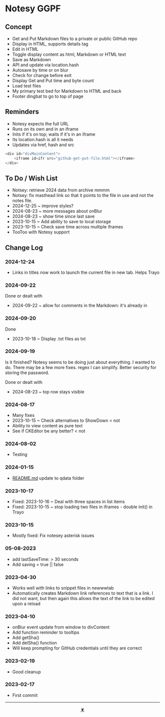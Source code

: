 # Notesy GGPF

## Concept

* Get and Put Markdown files to a private or public GitHub repo
* Display in HTML, supports details tag
* Edit in HTML
* Toggle display content as html, Markdown or HTML text
* Save as Markdown
* API and update via location.hash
* Autosave by time or on blur
* Check for change before exit
* Display Get and Put time and byte count
* Load test files
* My primary test bed for Markdown to HTML and back
* Footer dingbat to go to top of page

## Reminders

* Notesy expects the full URL
* Runs on its own and in an iframe
* Inits if it's on top; waits if it's in an iframe
* Its location.hash is all it needs
* Updates via href, hash and src

``` JavaScript
<div id="divMainContent">
    <iframe id=ifr src="github-get-put-file.html"></iframe>
</div>
```

## To Do / Wish List

* Notsey: retrieve 2024 data from archive mmmm
* Notsey: fix masthead link so that it points to the file in use and not the notes file.
* 2024-12-25 ~ improve styles?
* 2024-08-23 ~ more messages about onBlur
* 2024-08-23 ~ show time since last save
* 2023-10-15 ~ Add ability to save to local storage
* 2023-10-15 ~ Check save time across multiple iframes
* TooToo with Notesy support

## Change Log

### 2024-12-24

* Links in titles now work to launch the current file in new tab. Helps Trayo

### 2024-09-22

Done or dealt with

* 2024-09-22 ~  allow for comments in the Markdown: it's already in

### 2024-09-20

Done

* 2023-10-18 ~ Display .txt files as txt


### 2024-09-19

Is it finished? Notesy seems to be doing just about everything. I wanted to do. There may be a few more fixes. regex I can simplify. Better security for storing the password.

Done or dealt with

* 2024-08-23 ~ top row stays visible

### 2024-08-17

* Many fixes
* 2023-10-15 ~ Check alternatives to ShowDown &lt; not
* Ability to view content as pure text
* See if CKEditor be any better? &lt; not

### 2024-08-02

* Testing

### 2024-01-15

* <a href="http://README.md">README.md</a> update to qdata folder

### 2023-10-17

* Fixed: 2023-10-16 ~ Deal with three spaces in list items
* Fixed: 2023-10-15 ~ stop loading two files in iframes - double init() in Trayo

### 2023-10-15

* Mostly fixed: Fix notesey asterisk issues

### 05-08-2023

* add lastSaveTime: &gt; 30 seconds
* Add saving = true || false

### 2023-04-30

* Works well with links to snippet files in newwwtab
* Automatically creates Markdown link references to text that is a link. I did not want, but then again this allows the text of the link to be edited upon a reload

### 2023-04-10

* onBlur event update from window to divContent
* Add function reminder to tooltips
* Add getSha()
* Add delSha() function
* Will keep prompting for GitHub credentials until they are correct

### 2023-02-19

* Good cleanup

### 2023-02-17

* First commit

***

<center title="Hello! Click me to go up to the top"><a class="aDingbat" href="javascript:divContent.scrollTo(0,0);">❦</a></center>
